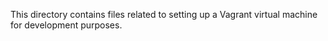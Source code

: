 This directory contains files related to setting up a Vagrant virtual machine for development purposes.
